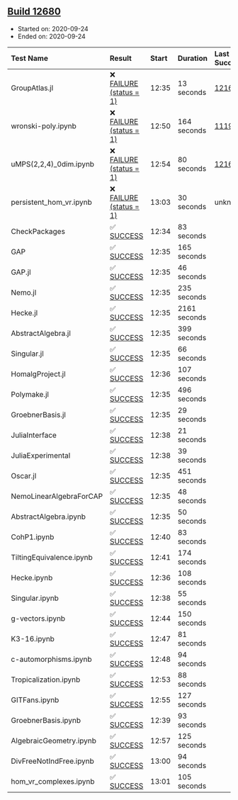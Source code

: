 ## [Build 12680](https://oscarci.mathematik.uni-kl.de/job/oscar/12680/)

* Started on: 2020-09-24
* Ended on: 2020-09-24

| Test Name    | Result | Start | Duration | Last Success | First Failure |
|:-------------|:-------|:------|:---------|:-------------|:--------------|
| GroupAtlas.jl | ❌ [FAILURE (status = 1)](https://oscarci.mathematik.uni-kl.de/job/oscar/12680/artifact/logs/build-12680/GroupAtlas.jl.log) | 12:35 | 13 seconds | [12167](https://oscarci.mathematik.uni-kl.de/job/oscar/12167/) | [12168](https://oscarci.mathematik.uni-kl.de/job/oscar/12168/) |
| wronski-poly.ipynb | ❌ [FAILURE (status = 1)](https://oscarci.mathematik.uni-kl.de/job/oscar/12680/artifact/logs/build-12680/wronski-poly.ipynb.log) | 12:50 | 164 seconds | [11192](https://oscarci.mathematik.uni-kl.de/job/oscar/11192/) | [11193](https://oscarci.mathematik.uni-kl.de/job/oscar/11193/) |
| uMPS(2,2,4)_0dim.ipynb | ❌ [FAILURE (status = 1)](https://oscarci.mathematik.uni-kl.de/job/oscar/12680/artifact/logs/build-12680/uMPS-2-2-4-_0dim.ipynb.log) | 12:54 | 80 seconds | [12167](https://oscarci.mathematik.uni-kl.de/job/oscar/12167/) | [12168](https://oscarci.mathematik.uni-kl.de/job/oscar/12168/) |
| persistent_hom_vr.ipynb | ❌ [FAILURE (status = 1)](https://oscarci.mathematik.uni-kl.de/job/oscar/12680/artifact/logs/build-12680/persistent_hom_vr.ipynb.log) | 13:03 | 30 seconds | unknown | unknown |
| CheckPackages | ✅ [SUCCESS](https://oscarci.mathematik.uni-kl.de/job/oscar/12680/artifact/logs/build-12680/CheckPackages.log) | 12:34 | 83 seconds |  |  |
| GAP | ✅ [SUCCESS](https://oscarci.mathematik.uni-kl.de/job/oscar/12680/artifact/logs/build-12680/GAP.log) | 12:35 | 165 seconds |  |  |
| GAP.jl | ✅ [SUCCESS](https://oscarci.mathematik.uni-kl.de/job/oscar/12680/artifact/logs/build-12680/GAP.jl.log) | 12:35 | 46 seconds |  |  |
| Nemo.jl | ✅ [SUCCESS](https://oscarci.mathematik.uni-kl.de/job/oscar/12680/artifact/logs/build-12680/Nemo.jl.log) | 12:35 | 235 seconds |  |  |
| Hecke.jl | ✅ [SUCCESS](https://oscarci.mathematik.uni-kl.de/job/oscar/12680/artifact/logs/build-12680/Hecke.jl.log) | 12:35 | 2161 seconds |  |  |
| AbstractAlgebra.jl | ✅ [SUCCESS](https://oscarci.mathematik.uni-kl.de/job/oscar/12680/artifact/logs/build-12680/AbstractAlgebra.jl.log) | 12:35 | 399 seconds |  |  |
| Singular.jl | ✅ [SUCCESS](https://oscarci.mathematik.uni-kl.de/job/oscar/12680/artifact/logs/build-12680/Singular.jl.log) | 12:35 | 66 seconds |  |  |
| HomalgProject.jl | ✅ [SUCCESS](https://oscarci.mathematik.uni-kl.de/job/oscar/12680/artifact/logs/build-12680/HomalgProject.jl.log) | 12:36 | 107 seconds |  |  |
| Polymake.jl | ✅ [SUCCESS](https://oscarci.mathematik.uni-kl.de/job/oscar/12680/artifact/logs/build-12680/Polymake.jl.log) | 12:35 | 496 seconds |  |  |
| GroebnerBasis.jl | ✅ [SUCCESS](https://oscarci.mathematik.uni-kl.de/job/oscar/12680/artifact/logs/build-12680/GroebnerBasis.jl.log) | 12:35 | 29 seconds |  |  |
| JuliaInterface | ✅ [SUCCESS](https://oscarci.mathematik.uni-kl.de/job/oscar/12680/artifact/logs/build-12680/JuliaInterface.log) | 12:38 | 21 seconds |  |  |
| JuliaExperimental | ✅ [SUCCESS](https://oscarci.mathematik.uni-kl.de/job/oscar/12680/artifact/logs/build-12680/JuliaExperimental.log) | 12:38 | 39 seconds |  |  |
| Oscar.jl | ✅ [SUCCESS](https://oscarci.mathematik.uni-kl.de/job/oscar/12680/artifact/logs/build-12680/Oscar.jl.log) | 12:35 | 451 seconds |  |  |
| NemoLinearAlgebraForCAP | ✅ [SUCCESS](https://oscarci.mathematik.uni-kl.de/job/oscar/12680/artifact/logs/build-12680/NemoLinearAlgebraForCAP.log) | 12:35 | 48 seconds |  |  |
| AbstractAlgebra.ipynb | ✅ [SUCCESS](https://oscarci.mathematik.uni-kl.de/job/oscar/12680/artifact/logs/build-12680/AbstractAlgebra.ipynb.log) | 12:35 | 50 seconds |  |  |
| CohP1.ipynb | ✅ [SUCCESS](https://oscarci.mathematik.uni-kl.de/job/oscar/12680/artifact/logs/build-12680/CohP1.ipynb.log) | 12:40 | 83 seconds |  |  |
| TiltingEquivalence.ipynb | ✅ [SUCCESS](https://oscarci.mathematik.uni-kl.de/job/oscar/12680/artifact/logs/build-12680/TiltingEquivalence.ipynb.log) | 12:41 | 174 seconds |  |  |
| Hecke.ipynb | ✅ [SUCCESS](https://oscarci.mathematik.uni-kl.de/job/oscar/12680/artifact/logs/build-12680/Hecke.ipynb.log) | 12:36 | 108 seconds |  |  |
| Singular.ipynb | ✅ [SUCCESS](https://oscarci.mathematik.uni-kl.de/job/oscar/12680/artifact/logs/build-12680/Singular.ipynb.log) | 12:38 | 55 seconds |  |  |
| g-vectors.ipynb | ✅ [SUCCESS](https://oscarci.mathematik.uni-kl.de/job/oscar/12680/artifact/logs/build-12680/g-vectors.ipynb.log) | 12:44 | 150 seconds |  |  |
| K3-16.ipynb | ✅ [SUCCESS](https://oscarci.mathematik.uni-kl.de/job/oscar/12680/artifact/logs/build-12680/K3-16.ipynb.log) | 12:47 | 81 seconds |  |  |
| c-automorphisms.ipynb | ✅ [SUCCESS](https://oscarci.mathematik.uni-kl.de/job/oscar/12680/artifact/logs/build-12680/c-automorphisms.ipynb.log) | 12:48 | 94 seconds |  |  |
| Tropicalization.ipynb | ✅ [SUCCESS](https://oscarci.mathematik.uni-kl.de/job/oscar/12680/artifact/logs/build-12680/Tropicalization.ipynb.log) | 12:53 | 88 seconds |  |  |
| GITFans.ipynb | ✅ [SUCCESS](https://oscarci.mathematik.uni-kl.de/job/oscar/12680/artifact/logs/build-12680/GITFans.ipynb.log) | 12:55 | 127 seconds |  |  |
| GroebnerBasis.ipynb | ✅ [SUCCESS](https://oscarci.mathematik.uni-kl.de/job/oscar/12680/artifact/logs/build-12680/GroebnerBasis.ipynb.log) | 12:39 | 93 seconds |  |  |
| AlgebraicGeometry.ipynb | ✅ [SUCCESS](https://oscarci.mathematik.uni-kl.de/job/oscar/12680/artifact/logs/build-12680/AlgebraicGeometry.ipynb.log) | 12:57 | 125 seconds |  |  |
| DivFreeNotIndFree.ipynb | ✅ [SUCCESS](https://oscarci.mathematik.uni-kl.de/job/oscar/12680/artifact/logs/build-12680/DivFreeNotIndFree.ipynb.log) | 13:00 | 94 seconds |  |  |
| hom_vr_complexes.ipynb | ✅ [SUCCESS](https://oscarci.mathematik.uni-kl.de/job/oscar/12680/artifact/logs/build-12680/hom_vr_complexes.ipynb.log) | 13:01 | 105 seconds |  |  |
